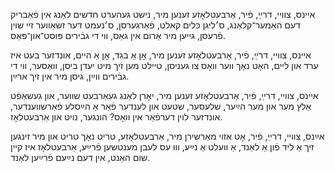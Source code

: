 איינס, צוויי, דרײַ, פֿיר,
אַרבעטלאָזע זענען מיר,
נישט געהערט חדשים לאַנג
אין פֿאַבריק דעם האַמער־קלאַנג,
ס׳ליגן כּלים קאלט, פֿאַרגערסן,
ס׳נעמט דער זשאַווער זיי שוין פֿרעסן,
גייען מיר אַרום אין גאַס,
ווי די גבֿירים פּוסט־און־פּאַס.

איינס, צוויי, דרײַ, פֿיר,
אַרבעטלאָזע זענען מיר,
אָן אַ בגד, אָן אַ היים,
אונדזער בעט איז ערד און ליים,
האָט נאָך ווער וואָס צו געניסן,
טיילט מען זיך מיט יעדן ביסן,
וואַסער, ווי די גבֿירים ווײַן,
גיסן מיר אין זיך ארײַן.

איינס, צוויי, דרײַ, פֿיר,
אַרבעטלאָזע זענען מיר,
יאָרן לאַנג געאַרבעט שווער,
און געשאַפֿט אַלץ מער און מער
הײַער, שלעסער, שטעט און לענדער
פֿאַר אַ הײַסלע פֿאַרשווענדער,
אונדזער לוין דערפֿאַר אין וואָס?
הונגער, נויט און אַרבעטלאָז.

אײַנס, צוויי, דרײַ, פֿיר,
אָט אזוי מאַרשירן מיר,
אַרבעטלאָזע, טריט נאָך טריט
און מיר זינגען זיך אַ ליד
פֿון אַ לאַנד, אַ וועלט אַ נײַע,
וווּ עס לעבן מענטשען פֿרײַע,
אַרבעטלאָז איז קיין שום האַנט,
אין דעם נײַעם פֿרײַען לאַנד.

